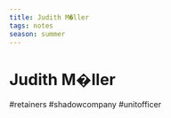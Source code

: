 ```yaml
---
title: Judith M�ller
tags: notes
season: summer
---
```

 
# Judith M�ller
#retainers #shadowcompany #unitofficer
